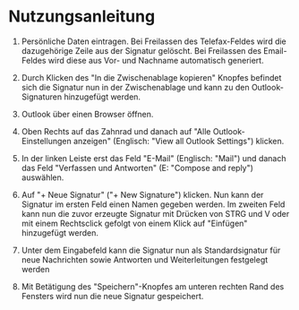 # Nutzungsanleitung
        
1. Persönliche Daten eintragen. Bei Freilassen des Telefax-Feldes wird die dazugehörige Zeile aus der Signatur gelöscht. Bei Freilassen des Email-Feldes wird diese aus Vor- und Nachname automatisch generiert.

2. Durch Klicken des "In die Zwischenablage kopieren" Knopfes befindet sich die Signatur nun in der Zwischenablage und kann zu den Outlook-Signaturen hinzugefügt werden.

3. Outlook über einen Browser öffnen.

4. Oben Rechts auf das Zahnrad und danach auf "Alle Outlook-Einstellungen anzeigen" (Englisch: "View all Outlook Settings") klicken.

5. In der linken Leiste erst das Feld "E-Mail" (Englisch: "Mail") und danach das Feld "Verfassen und Antworten" (E: "Compose and reply") auswählen.

6. Auf "+ Neue Signatur" ("+ New Signature") klicken. Nun kann der Signatur im ersten Feld einen Namen gegeben werden. Im zweiten Feld kann nun die zuvor erzeugte Signatur mit Drücken von STRG und V oder mit einem Rechtsclick gefolgt von einem Klick auf "Einfügen" hinzugefügt werden.

7. Unter dem Eingabefeld kann die Signatur nun als Standardsignatur für neue Nachrichten sowie Antworten und Weiterleitungen festgelegt werden

8. Mit Betätigung des "Speichern"-Knopfes am unteren rechten Rand des Fensters wird nun die neue Signatur gespeichert.
